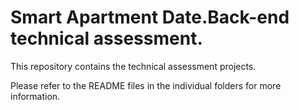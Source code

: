 # Smart Apartment Date.Back-end technical assessment.
 
This repository contains the technical assessment projects.

Please refer to the README files in the individual folders for more information.

